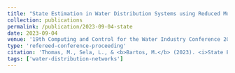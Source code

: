 ```yaml
---
title: "State Estimation in Water Distribution Systems using Reduced Models"
collection: publications
permalink: /publication/2023-09-04-state
date: 2023-09-04
venue: '19th Computing and Control for the Water Industry Conference 2023'
type: 'refereed-conference-proceeding'
citation: 'Thomas, M., Sela, L., & <b>Bartos, M.</b> (2023). <i>State Estimation in Water Distribution Systems using Reduced Models</i>. 19th Computing and Control for the Water Industry Conference 2023, Leicester, UK. [Oral Presentation] 「Best paper presentation award 🏆」'
tags: ['water-distribution-networks']
---
```

